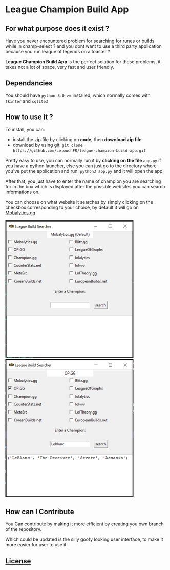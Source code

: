 # League Champion Build App

## For what purpose does it exist ?

Have you never encountered problem for searching for runes or builds while in champ-select ? and you dont want to use a third party application because you run league of legends on a toaster ?

**League Champion Build App** is the perfect solution for these problems, it takes not a lot of space, very fast and user friendly.

## Dependancies

You should have `python 3.0 >=` installed, which normally comes with `tkinter` and `sqlite3`

## How to use it ?

To install, you can:
- install the zip file by clicking on **code**, then **download zip file**
- download by using [git](https://git-scm.com/): `git clone https://github.com/LelouchFR/league-champion-build-app.git`

Pretty easy to use, you can normally run it by **clicking on the file** `app.py` if you have a python launcher, else you can just go to the directory where you've put the application and run: `python3 app.py` and it will open the app.

After that, you just have to enter the name of champion you are searching for in the box which is displayed after the possible websites you can search informations on.

You can choose on what website it searches by simply clicking on the checkbox corresponding to your choice, by default it will go on [Mobalytics.gg](https://mobalytics.gg/lol?int_source=homepage&int_medium=header)

<img src="./readme_files/image1.png" alt="Picture of the application" width="400px">

<img src="./readme_files/image2.png" alt="Another picture of the application" width="400px">

## How can I Contribute

You Can contribute by making it more efficient by creating you own branch of the repository.

Which could be updated is the silly goofy looking user interface, to make it more easier for user to use it.

## [License](./LICENSE)